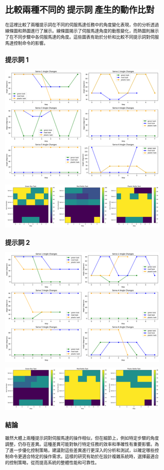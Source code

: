 # 比較兩種不同的 提示詞 產生的動作比對

在這裡比較了兩種提示詞在不同的伺服馬達任務中的角度變化表現，你的分析透過線條圖和熱圖進行了展示。線條圖揭示了伺服馬達角度的動態變化，而熱圖則展示了在不同步驟中各伺服馬達的角度。這些圖表有助於分析和比較不同提示詞對伺服馬達控制命令的影響。

## 提示詞 1

![](./template_1/Angle_change.png)

![](./template_1/Servo_heatmap.png)

## 提示詞 2

![](./template_2/Angle_change.png)

![](./template_2/Servo_heatmap.png)

## 結論

雖然大體上兩種提示詞對伺服馬達的操作相似，但在細節上，例如特定步驟的角度調整，仍存在差異。這種差異可能對執行特定任務的效率和準確性有重要影響。為了進一步優化控制策略，建議對這些差異進行更深入的分析和測試，以確定哪些控制命令更適合特定的操作需求。這樣的研究有助於在設計複雜系統時，選擇最適合的控制策略，從而提高系統的整體性能和可靠性。